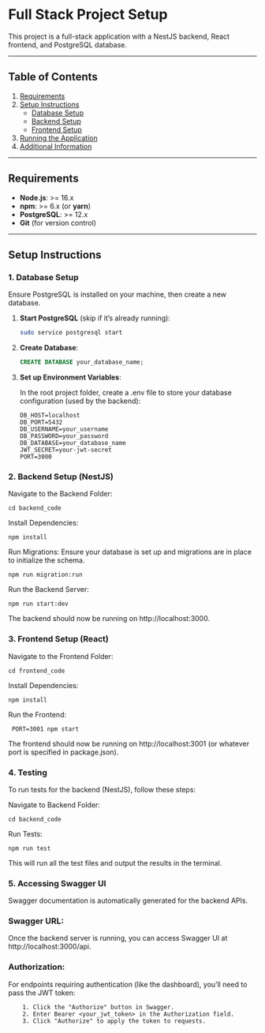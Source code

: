 # Full Stack Project Setup

This project is a full-stack application with a NestJS backend, React frontend, and PostgreSQL database.

---

## Table of Contents

1. [Requirements](#requirements)
2. [Setup Instructions](#setup-instructions)
    - [Database Setup](#database-setup)
    - [Backend Setup](#backend-setup)
    - [Frontend Setup](#frontend-setup)
3. [Running the Application](#running-the-application)
4. [Additional Information](#additional-information)

---

## Requirements

- **Node.js**: >= 16.x
- **npm**: >= 6.x (or **yarn**)
- **PostgreSQL**: >= 12.x
- **Git** (for version control)

---

## Setup Instructions

### 1. Database Setup

Ensure PostgreSQL is installed on your machine, then create a new database.

1. **Start PostgreSQL** (skip if it’s already running):
   ```bash
   sudo service postgresql start
2. **Create Database**:
   ```sql
   CREATE DATABASE your_database_name;
3. **Set up Environment Variables**: 

    In the root project folder, create a .env file to store your database configuration (used by the backend):
    
    ````
    DB_HOST=localhost
    DB_PORT=5432
    DB_USERNAME=your_username
    DB_PASSWORD=your_password
    DB_DATABASE=your_database_name
    JWT_SECRET=your-jwt-secret
    PORT=3000

### 2. Backend Setup (NestJS)
   Navigate to the Backend Folder:
    
    cd backend_code
Install Dependencies:
    
    npm install

Run Migrations: Ensure your database is set up and migrations are in place to initialize the schema.

    npm run migration:run
Run the Backend Server:

    npm run start:dev

The backend should now be running on http://localhost:3000.

### 3. Frontend Setup (React)
   Navigate to the Frontend Folder:


    cd frontend_code
Install Dependencies:

    npm install

Run the Frontend:

     PORT=3001 npm start
The frontend should now be running on http://localhost:3001 (or whatever port is specified in package.json).

### 4. Testing
To run tests for the backend (NestJS), follow these steps:

Navigate to Backend Folder:

    cd backend_code
Run Tests:

    npm run test
This will run all the test files and output the results in the terminal.

### 5. Accessing Swagger UI
Swagger documentation is automatically generated for the backend APIs.

### Swagger URL:
Once the backend server is running, you can access Swagger UI at http://localhost:3000/api.
### Authorization: 
For endpoints requiring authentication (like the dashboard), you’ll need to pass the JWT token:
        
        1. Click the "Authorize" button in Swagger.
        2. Enter Bearer <your_jwt_token> in the Authorization field.
        3. Click "Authorize" to apply the token to requests. 
